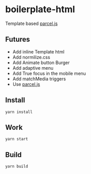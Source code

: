 # boilerplate-html

Template based [parcel.js](https://parceljs.org)

## Futures

-   Add inline Template html
-   Add normilize.css
-   Add Animate button Burger
-   Add adaptive menu
-   Add True focus in the mobile menu
-   Add matchMedia triggers
-   Use [parcel.js](https://parceljs.org)

## Install

```
yarn install
```

## Work

```
yarn start
```

## Build

```
yarn build
```
